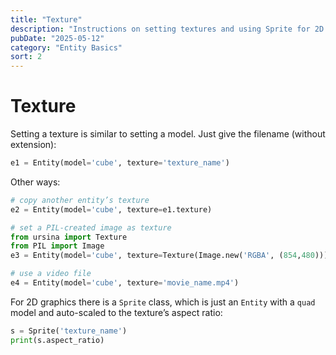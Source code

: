 ```yaml
---
title: "Texture"
description: "Instructions on setting textures and using Sprite for 2D graphics."
pubDate: "2025-05-12"
category: "Entity Basics"
sort: 2
---
```


# Texture

Setting a texture is similar to setting a model. Just give the filename (without extension):

```python
e1 = Entity(model='cube', texture='texture_name')
```

Other ways:

```python
# copy another entity’s texture
e2 = Entity(model='cube', texture=e1.texture)

# set a PIL-created image as texture
from ursina import Texture
from PIL import Image
e3 = Entity(model='cube', texture=Texture(Image.new('RGBA', (854,480))))

# use a video file
e4 = Entity(model='cube', texture='movie_name.mp4')
```

For 2D graphics there is a `Sprite` class, which is just an `Entity` with a `quad` model and auto-scaled to the texture’s aspect ratio:

```python
s = Sprite('texture_name')
print(s.aspect_ratio)
```

